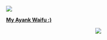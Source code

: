 <a href="https://www.codewars.com/dashboard"><img src="https://www.codewars.com/users/MuhammAdFariz02/badges/large">


**My Ayank Waifu :)**

<p align="center"><img src="https://i.imgur.com/GtKx7c8.gif" ></p>


